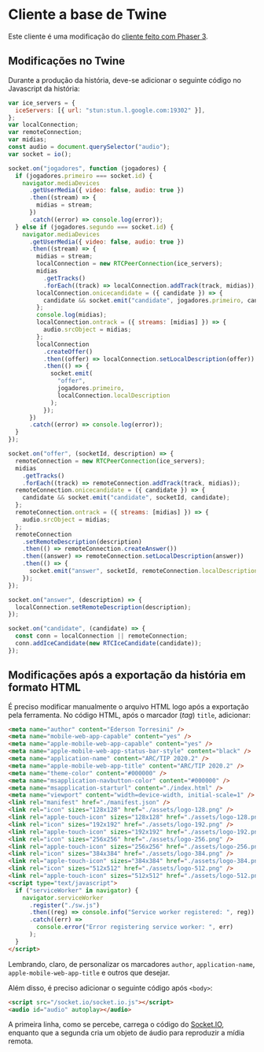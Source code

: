 # Cliente a base de Twine

Este cliente é uma modificação do [cliente feito com Phaser 3](../cliente-phaser3).

## Modificações no Twine

Durante a produção da história, deve-se adicionar o seguinte código no Javascript da história:

```js
var ice_servers = {
  iceServers: [{ url: "stun:stun.l.google.com:19302" }],
};
var localConnection;
var remoteConnection;
var midias;
const audio = document.querySelector("audio");
var socket = io();

socket.on("jogadores", function (jogadores) {
  if (jogadores.primeiro === socket.id) {
    navigator.mediaDevices
      .getUserMedia({ video: false, audio: true })
      .then((stream) => {
        midias = stream;
      })
      .catch((error) => console.log(error));
  } else if (jogadores.segundo === socket.id) {
    navigator.mediaDevices
      .getUserMedia({ video: false, audio: true })
      .then((stream) => {
        midias = stream;
        localConnection = new RTCPeerConnection(ice_servers);
        midias
          .getTracks()
          .forEach((track) => localConnection.addTrack(track, midias));
        localConnection.onicecandidate = ({ candidate }) => {
          candidate && socket.emit("candidate", jogadores.primeiro, candidate);
        };
        console.log(midias);
        localConnection.ontrack = ({ streams: [midias] }) => {
          audio.srcObject = midias;
        };
        localConnection
          .createOffer()
          .then((offer) => localConnection.setLocalDescription(offer))
          .then(() => {
            socket.emit(
              "offer",
              jogadores.primeiro,
              localConnection.localDescription
            );
          });
      })
      .catch((error) => console.log(error));
  }
});

socket.on("offer", (socketId, description) => {
  remoteConnection = new RTCPeerConnection(ice_servers);
  midias
    .getTracks()
    .forEach((track) => remoteConnection.addTrack(track, midias));
  remoteConnection.onicecandidate = ({ candidate }) => {
    candidate && socket.emit("candidate", socketId, candidate);
  };
  remoteConnection.ontrack = ({ streams: [midias] }) => {
    audio.srcObject = midias;
  };
  remoteConnection
    .setRemoteDescription(description)
    .then(() => remoteConnection.createAnswer())
    .then((answer) => remoteConnection.setLocalDescription(answer))
    .then(() => {
      socket.emit("answer", socketId, remoteConnection.localDescription);
    });
});

socket.on("answer", (description) => {
  localConnection.setRemoteDescription(description);
});

socket.on("candidate", (candidate) => {
  const conn = localConnection || remoteConnection;
  conn.addIceCandidate(new RTCIceCandidate(candidate));
});
```

## Modificações após a exportação da história em formato HTML

É preciso modificar manualmente o arquivo HTML logo após a exportação pela ferramenta.
No código HTML, após o marcador (_tag_) `title`, adicionar:

```html
<meta name="author" content="Ederson Torresini" />
<meta name="mobile-web-app-capable" content="yes" />
<meta name="apple-mobile-web-app-capable" content="yes" />
<meta name="apple-mobile-web-app-status-bar-style" content="black" />
<meta name="application-name" content="ARC/TIP 2020.2" />
<meta name="apple-mobile-web-app-title" content="ARC/TIP 2020.2" />
<meta name="theme-color" content="#000000" />
<meta name="msapplication-navbutton-color" content="#000000" />
<meta name="msapplication-starturl" content="./index.html" />
<meta name="viewport" content="width=device-width, initial-scale=1" />
<link rel="manifest" href="./manifest.json" />
<link rel="icon" sizes="128x128" href="./assets/logo-128.png" />
<link rel="apple-touch-icon" sizes="128x128" href="./assets/logo-128.png" />
<link rel="icon" sizes="192x192" href="./assets/logo-192.png" />
<link rel="apple-touch-icon" sizes="192x192" href="./assets/logo-192.png" />
<link rel="icon" sizes="256x256" href="./assets/logo-256.png" />
<link rel="apple-touch-icon" sizes="256x256" href="./assets/logo-256.png" />
<link rel="icon" sizes="384x384" href="./assets/logo-384.png" />
<link rel="apple-touch-icon" sizes="384x384" href="./assets/logo-384.png" />
<link rel="icon" sizes="512x512" href="./assets/logo-512.png" />
<link rel="apple-touch-icon" sizes="512x512" href="./assets/logo-512.png" />
<script type="text/javascript">
  if ("serviceWorker" in navigator) {
    navigator.serviceWorker
      .register("./sw.js")
      .then((reg) => console.info("Service worker registered: ", reg))
      .catch((err) =>
        console.error("Error registering service worker: ", err)
      );
  }
</script>
````

Lembrando, claro, de personalizar os marcadores `author`, `application-name`, `apple-mobile-web-app-title` e outros que desejar.

Além disso, é preciso adicionar o seguinte código após `<body>`:

```html
<script src="/socket.io/socket.io.js"></script>
<audio id="audio" autoplay></audio>
```

A primeira linha, como se percebe, carrega o código do [Socket.IO](https://socket.io), enquanto que a segunda cria um objeto de áudio para reproduzir a mídia remota.
